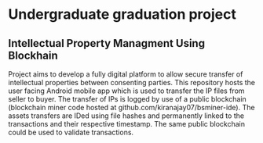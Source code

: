Undergraduate graduation project
=========

## Intellectual Property Managment Using Blockhain

Project aims to develop a fully digital platform to allow secure transfer of intellectual properties between consenting parties. This repository hosts the user facing Android mobile app which is used to transfer the IP files from seller to buyer. The transfer of IPs is logged by use of a public blockchain (blockchain miner code hosted at github.com/kiranajay07/bsminer-ide). The assets transfers are IDed using file hashes and permanently linked to the transactions and their respective timestamp. The same public blockchain could be used to validate transactions.
